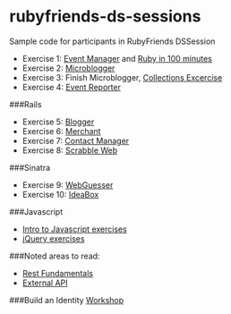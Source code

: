 rubyfriends-ds-sessions
========================

Sample code for participants in RubyFriends DSSession
- Exercise 1: [Event Manager](http://tutorials.jumpstartlab.com/projects/eventmanager.html) and [Ruby in 100 minutes](http://tutorials.jumpstartlab.com/projects/ruby_in_100_minutes.html)
- Exercise 2: [Microblogger](http://tutorials.jumpstartlab.com/projects/microblogger.html)
- Exercise 3: Finish Microblogger, [Collections Excercise](http://tutorials.jumpstartlab.com/topics/collections.html
)
- Exercise 4: [Event Reporter](http://tutorials.jumpstartlab.com/projects/event_reporter.html)

###Rails
- Exercise 5: [Blogger](http://tutorials.jumpstartlab.com/projects/blogger.html)
- Exercise 6: [Merchant](http://tutorials.jumpstartlab.com/projects/merchant.html)
- Exercise 7: [Contact Manager](http://tutorials.jumpstartlab.com/projects/contact_manager.html)
- Exercise 8: [Scrabble Web](http://tutorials.jumpstartlab.com/academy/workshops/scrabble-web.html)

###Sinatra
- Exercise 9: [WebGuesser](http://tutorials.jumpstartlab.com/projects/web_guesser.html)
- Exercise 10: [IdeaBox](http://tutorials.jumpstartlab.com/projects/idea_box.html)

###Javascript
- [Intro to Javascript exercises](http://tutorials.jumpstartlab.com/)
- [jQuery exercises](http://tutorials.jumpstartlab.com/)

###Noted areas to read: 
- [Rest Fundamentals](http://tutorials.jumpstartlab.com/topics/rest_fundamentals.html)
- [External API](http://tutorials.jumpstartlab.com/topics/web_services/api.html)

###Build an Identity [Workshop](http://tutorials.jumpstartlab.com/academy/workshops/building_an_identity.html)


